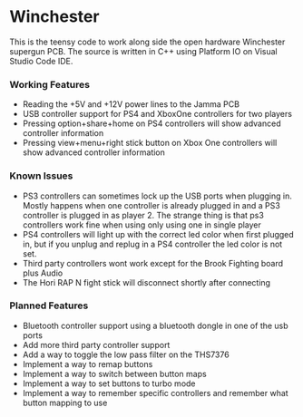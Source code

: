 # Winchester
This is the teensy code to work along side the open hardware Winchester supergun PCB. The source is written in C++ using Platform IO on Visual Studio Code IDE. 

### Working Features
* Reading the +5V and +12V power lines to the Jamma PCB
* USB controller support for PS4 and XboxOne controllers for two players 
* Pressing option+share+home on PS4 controllers will show advanced controller information
* Pressing view+menu+right stick button on Xbox One controllers will show advanced controller information

### Known Issues 
* PS3 controllers can sometimes lock up the USB ports when plugging in. Mostly happens when one controller is already plugged in and a PS3 controller is plugged in as player 2. The strange thing is that ps3 controllers work fine when using only using one in single player 
* PS4 controllers will light up with the correct led color when first plugged in, but if you unplug and replug in a PS4 controller the led color is not set.
* Third party controllers wont work except for the Brook Fighting board plus Audio
* The Hori RAP N fight stick will disconnect shortly after connecting 

### Planned Features
* Bluetooth controller support using a bluetooth dongle in one of the usb ports
* Add more third party controller support
* Add a way to toggle the low pass filter on the THS7376
* Implement a way to remap buttons 
* Implement a way to switch between button maps 
* Implement a way to set buttons to turbo mode 
* Implement a way to remember specific controllers and remember what button mapping to use 
